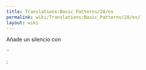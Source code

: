 ```yaml
---
title: Translations:Basic Patterns/28/es
permalink: wiki/Translations:Basic_Patterns/28/es/
layout: wiki
---
```


Añade un silencio con

``` Haskell
~
```

:
